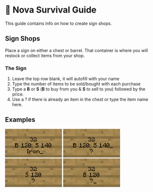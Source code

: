 # 🌌 Nova Survival Guide
This guide contains info on how to create sign shops.

## Sign Shops
Place a sign on either a chest or barrel. That container is where you will restock or collect items from your shop.

### The Sign
1. Leave the top row blank, it will autofill with your name
2. Type the number of items to be sold/bought with each purchase
3. Type a **B** or **S** (**B** to buy from you & **S** to sell to you) followed by the price.
4. Use a ? if there is already an item in the chest or type the item name here.

## Examples
![Example Sign](/assets/img/sign1.png "Example Sign")
![Example Sign](/assets/img/sign2.png "Example Sign")
![Example Sign](/assets/img/sign3.png "Example Sign")
![Example Sign](/assets/img/sign4.png "Example Sign")
